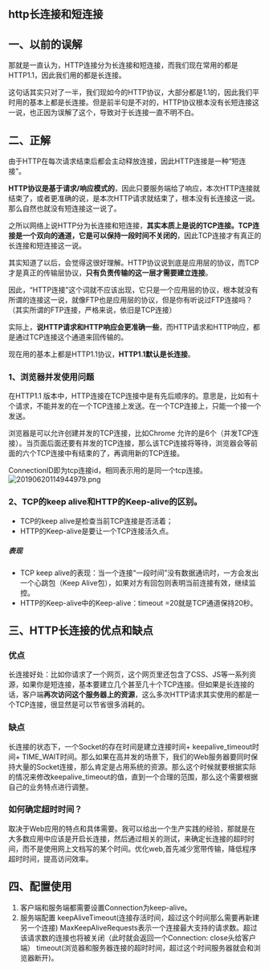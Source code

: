 ## http长连接和短连接
## 一、以前的误解
那就是一直认为，HTTP连接分为长连接和短连接，而我们现在常用的都是HTTP1.1，因此我们用的都是长连接。

这句话其实只对了一半，我们现如今的HTTP协议，大部分都是1.1的，因此我们平时用的基本上都是长连接。但是前半句是不对的，HTTP协议根本没有长短连接这一说，也正因为误解了这个，导致对于长连接一直不明不白。

## 二、正解
由于HTTP在每次请求结束后都会主动释放连接，因此HTTP连接是一种“短连接”。

**HTTP协议是基于请求/响应模式的**，因此只要服务端给了响应，本次HTTP连接就结束了，或者更准确的说，是本次HTTP请求就结束了，根本没有长连接这一说。那么自然也就没有短连接这一说了。

之所以网络上说HTTP分为长连接和短连接，**其实本质上是说的TCP连接。TCP连接是一个双向的通道，它是可以保持一段时间不关闭的**，因此TCP连接才有真正的长连接和短连接这一说。

其实知道了以后，会觉得这很好理解。HTTP协议说到底是应用层的协议，而TCP才是真正的传输层协议，**只有负责传输的这一层才需要建立连接**。

因此，“HTTP连接”这个词就不应该出现，它只是一个应用层的协议，根本就没有所谓的连接这一说，就像FTP也是应用层的协议，但是你有听说过FTP连接吗？（其实所谓的FTP连接，严格来说，依旧是TCP连接）

实际上，**说HTTP请求和HTTP响应会更准确一些**，而HTTP请求和HTTP响应，都是通过TCP连接这个通道来回传输的。

现在用的基本上都是HTTP1.1协议，**HTTP1.1默认是长连接**。

### 1、浏览器并发使用问题
在HTTP1.1 版本中，HTTP连接在TCP连接中是有先后顺序的。意思是，比如有十个请求，不能并发的在一个TCP连接上发送。在一个TCP连接上，只能一个接一个发送。

浏览器是可以允许创建并发的TCP连接，比如Chrome 允许的是6个（并发TCP连接）。当页面后面还要有并发的TCP连接，那么该TCP连接将等待，浏览器会等前面的六个TCP连接中有结束的了，再调用新的TCP连接。

ConnectionID即为tcp连接id，相同表示用的是同一个tcp连接。
![20190620114944979.png](https://pic.imgdb.cn/item/620df9272ab3f51d91e85071.png)

### 2、TCP的keep alive和HTTP的Keep-alive的区别。
* TCP的keep alive是检查当前TCP连接是否活着；
* HTTP的Keep-alive是要让一个TCP连接活久点。

##### 表现
* TCP keep alive的表现：当一个连接“一段时间”没有数据通讯时，一方会发出一个心跳包（Keep Alive包），如果对方有回包则表明当前连接有效，继续监控。
* HTTP的Keep-alive中的Keep-alive：timeout =20就是TCP通道保持20秒。

## 三、HTTP长连接的优点和缺点
### 优点
长连接好处：比如你请求了一个网页，这个网页里还包含了CSS、JS等一系列资源，如果你是短连接，基本要建立几个甚至几十个TCP连接。但如果是长连接的话，客户端**再次访问这个服务器上的资源**，这么多次HTTP请求其实使用的都是一个TCP连接，很显然是可以节省很多消耗的。

### 缺点
长连接的状态下，一个Socket的存在时间是建立连接时间+ keepalive_timeout时间+ TIME_WAIT时间。那么如果在高并发的场景下，我们的Web服务器要同时保持大量的Socket连接，那么肯定是占用系统的资源。那么这个时候就要根据实际的情况来修改keepalive_timeout的值，直到一个合理的范围，那么这个需要根据自己的业务特点进行调整。

### 如何确定超时时间？
取决于Web应用的特点和具体需要。我可以给出一个生产实践的经验，那就是在大多数应用中应该是开启长连接，然后通过相关的测试，来确定长连接的超时时间，而不是使用网上文档写的某个时间。优化web,首先减少宽带传输，降低程序超时时间，提高访问效率。

## 四、配置使用
1. 客户端和服务端都需要设置Connection为keep-alive。
2. 服务端配置
    keepAliveTimeout(连接存活时间，超过这个时间那么需要再新建另一个连接)
    MaxKeepAliveRequests表示一个连接最大支持的请求数。超过该请求数的连接也将被关闭（此时就会返回一个Connection: close头给客户端）
     timeout(浏览器和服务器连接的超时时间，超过这个时间服务器就会和浏览器断开)。